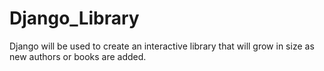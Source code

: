# Django_Library
Django will be used to create an interactive library that will grow in size as new authors or books are added. 
